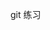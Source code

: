 <!--
 * @Descripttion:
 * @version:
 * @@Company: gsx
 * @Author: changlin
 * @Date: 2020-07-01 10:03:41
 * @LastEditors: changlin
 * @LastEditTime: 2020-07-02 10:19:04
-->
git 练习